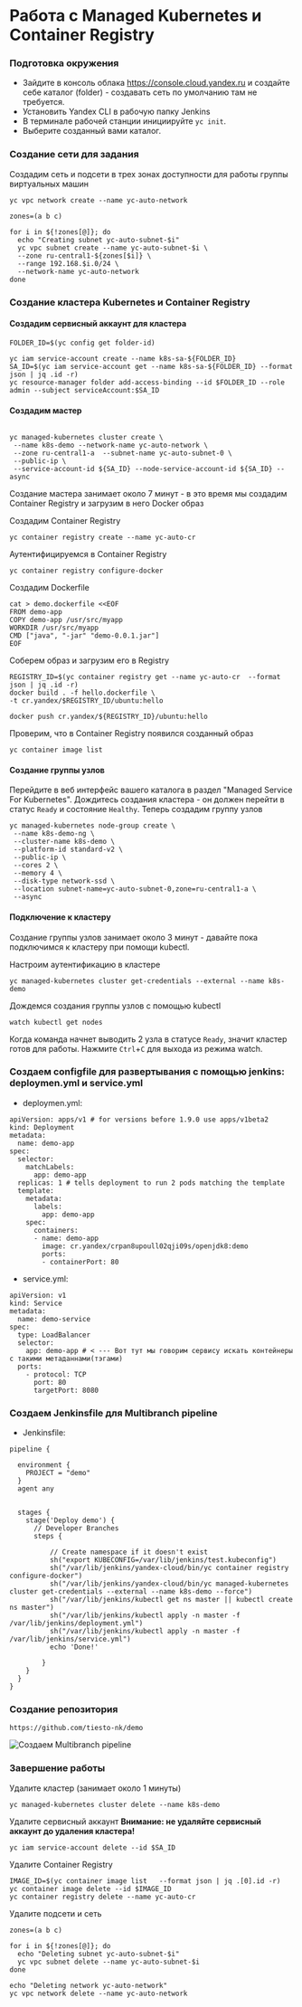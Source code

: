 # Работа с Managed Kubernetes и Container Registry

### Подготовка окружения
* Зайдите в консоль облака https://console.cloud.yandex.ru и создайте себе каталог (folder) - создавать сеть по умолчанию там не требуется.
* Установить Yandex CLI в рабочую папку Jenkins
* В терминале рабочей станции инициируйте `yc init`.
* Выберите созданный вами каталог.


### Создание сети для задания

Создадим сеть и подсети в трех зонах доступности для работы группы виртуальных машин

```
yc vpc network create --name yc-auto-network

zones=(a b c)

for i in ${!zones[@]}; do
  echo "Creating subnet yc-auto-subnet-$i"
  yc vpc subnet create --name yc-auto-subnet-$i \
  --zone ru-central1-${zones[$i]} \
  --range 192.168.$i.0/24 \
  --network-name yc-auto-network
done
```



### Создание кластера Kubernetes и Container Registry

#### Создадим сервисный аккаунт для кластера
```
FOLDER_ID=$(yc config get folder-id)

yc iam service-account create --name k8s-sa-${FOLDER_ID}
SA_ID=$(yc iam service-account get --name k8s-sa-${FOLDER_ID} --format json | jq .id -r)
yc resource-manager folder add-access-binding --id $FOLDER_ID --role admin --subject serviceAccount:$SA_ID
```

#### Создадим мастер
```

yc managed-kubernetes cluster create \
 --name k8s-demo --network-name yc-auto-network \
 --zone ru-central1-a  --subnet-name yc-auto-subnet-0 \
 --public-ip \
 --service-account-id ${SA_ID} --node-service-account-id ${SA_ID} --async

```
Создание мастера занимает около 7 минут - в это время мы создадим Container Registry и загрузим в него Docker образ

Создадим Container Registry

```
yc container registry create --name yc-auto-cr
```

Аутентифицируемся в Container Registry

```
yc container registry configure-docker
```

Создадим Dockerfile

```
cat > demo.dockerfile <<EOF
FROM demo-app
COPY demo-app /usr/src/myapp
WORKDIR /usr/src/myapp
CMD ["java", "-jar" "demo-0.0.1.jar"]
EOF
```
Соберем образ и загрузим его в Registry
```
REGISTRY_ID=$(yc container registry get --name yc-auto-cr  --format json | jq .id -r)
docker build . -f hello.dockerfile \
-t cr.yandex/$REGISTRY_ID/ubuntu:hello

docker push cr.yandex/${REGISTRY_ID}/ubuntu:hello
```
Проверим, что в Container Registry появился созданный образ

```
yc container image list
```


#### Создание группы узлов

Перейдите в веб интерфейс вашего каталога в раздел "Managed Service For Kubernetes". Дождитесь создания кластера - он должен перейти в статус `Ready` и состояние `Healthy`.
Теперь создадим группу узлов

```
yc managed-kubernetes node-group create \
 --name k8s-demo-ng \
 --cluster-name k8s-demo \
 --platform-id standard-v2 \
 --public-ip \
 --cores 2 \
 --memory 4 \
 --disk-type network-ssd \
 --location subnet-name=yc-auto-subnet-0,zone=ru-central1-a \
 --async
 ```

#### Подключение к кластеру

Создание группы узлов занимает около 3 минут - давайте пока подключимся к кластеру при помощи kubectl.

Настроим аутентификацию в кластере
```
yc managed-kubernetes cluster get-credentials --external --name k8s-demo
```

Дождемся создания группы узлов с помощью kubectl
```
watch kubectl get nodes
```
Когда команда начнет выводить 2 узла в статусе `Ready`, значит кластер готов для работы. 
Нажмите  `Ctrl`+`C` для выхода из режима watch.


### Создаем configfile для развертывания с помощью jenkins: deploymen.yml и service.yml

* deploymen.yml:
```
apiVersion: apps/v1 # for versions before 1.9.0 use apps/v1beta2
kind: Deployment
metadata:
  name: demo-app
spec:
  selector:
    matchLabels:
      app: demo-app
  replicas: 1 # tells deployment to run 2 pods matching the template
  template:
    metadata:
      labels:
        app: demo-app
    spec:
      containers:
      - name: demo-app
        image: cr.yandex/crpan8upoull02qji09s/openjdk8:demo
        ports:
        - containerPort: 80
```

* service.yml:
```
apiVersion: v1
kind: Service
metadata:
  name: demo-service
spec:
  type: LoadBalancer
  selector:
    app: demo-app # < --- Вот тут мы говорим сервису искать контейнеры с такими метаданнами(тэгами)
  ports:
    - protocol: TCP
      port: 80
      targetPort: 8080
```

### Создаем Jenkinsfile для Multibranch pipeline

* Jenkinsfile:
```
pipeline {

  environment {
    PROJECT = "demo"
  }
  agent any
  
  
  stages {
    stage('Deploy demo') {
      // Developer Branches
      steps {

          // Create namespace if it doesn't exist
          sh("export KUBECONFIG=/var/lib/jenkins/test.kubeconfig")
          sh("/var/lib/jenkins/yandex-cloud/bin/yc container registry configure-docker")
          sh("/var/lib/jenkins/yandex-cloud/bin/yc managed-kubernetes cluster get-credentials --external --name k8s-demo --force")
          sh("/var/lib/jenkins/kubectl get ns master || kubectl create ns master")
          sh("/var/lib/jenkins/kubectl apply -n master -f /var/lib/jenkins/deployment.yml")
          sh("/var/lib/jenkins/kubectl apply -n master -f /var/lib/jenkins/service.yml")
          echo 'Done!'
          
        }
    }
  }
}
```
###  Создание репозитория

```
https://github.com/tiesto-nk/demo
```
![Создаем Multibranch pipeline](https://ibb.co/VSxcjmr)


###  Завершение работы

Удалите кластер (занимает около 1 минуты)
```
yc managed-kubernetes cluster delete --name k8s-demo
```

Удалите сервисный аккаунт
**Внимание: не удаляйте сервисный аккаунт до удаления кластера!**
```
yc iam service-account delete --id $SA_ID
```

Удалите Container Registry
```
IMAGE_ID=$(yc container image list   --format json | jq .[0].id -r)
yc container image delete --id $IMAGE_ID
yc container registry delete --name yc-auto-cr

```

Удалите подсети и сеть
```
zones=(a b c)

for i in ${!zones[@]}; do
  echo "Deleting subnet yc-auto-subnet-$i"
  yc vpc subnet delete --name yc-auto-subnet-$i
done

echo "Deleting network yc-auto-network"
yc vpc network delete --name yc-auto-network

```
